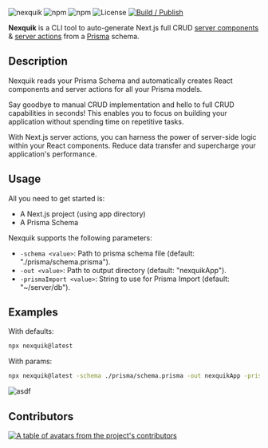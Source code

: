 ![nexquik](https://github.com/bcanfield/nexquik/assets/12603953/611be768-106f-47b2-a94f-688f80f75132)
![npm](https://img.shields.io/npm/v/nexquik?style=flat-square&color=07198b)
![npm](https://img.shields.io/npm/dt/nexquik?style=flat-square&color=07198b)
![License](https://img.shields.io/badge/License-Apache%202.0-blue?style=flat-square&color=07198b)
[![Build / Publish](https://github.com/bcanfield/nexquik/actions/workflows/publish.yml/badge.svg)](https://github.com/bcanfield/nexquik/actions/workflows/publish.yml)


**Nexquik** is a CLI tool to auto-generate Next.js full CRUD [server components](https://nextjs.org/docs/getting-started/react-essentials#server-components) & [server actions](https://nextjs.org/docs/app/building-your-application/data-fetching/server-actions) from a [Prisma](https://www.prisma.io/docs) schema. 

## Description

Nexquik reads your Prisma Schema and automatically creates React components and server actions for all your Prisma models. 

Say goodbye to manual CRUD implementation and hello to full CRUD capabilities in seconds!
This enables you to focus on building your application without spending time on repetitive tasks.

With Next.js server actions, you can harness the power of server-side logic within your React components. Reduce data transfer and supercharge your application's performance.

## Usage
All you need to get started is:
- A Next.js project (using app directory)
- A Prisma Schema

Nexquik supports the following parameters:

- `-schema <value>`: Path to prisma schema file (default: "./prisma/schema.prisma").
- `-out <value>`: Path to output directory (default: "nexquikApp").
- `-prismaImport <value>`: String to use for Prisma Import (default: "~/server/db").

## Examples
With defaults:
```bash
npx nexquik@latest
```
With params:
```bash
npx nexquik@latest -schema ./prisma/schema.prisma -out nexquikApp -prismaImport ~/server/db
```
![asdf](https://github.com/bcanfield/nexquik/assets/12603953/1362d685-3941-4b57-863e-a9d34db87d2c)

## Contributors
<a href="[https://github.com/t3-oss/create-t3-app/graphs/contributors](https://github.com/bcanfield/nexquik/graphs/contributors)">
  <p align="left">
    <img  src="https://contrib.rocks/image?repo=bcanfield/nexquik" alt="A table of avatars from the project's contributors" />
  </p>
</a>
